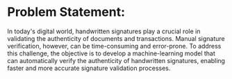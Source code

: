 # Problem Statement:
In today's digital world, handwritten signatures play a crucial role in validating the
authenticity of documents and transactions. Manual signature verification, however,
can be time-consuming and error-prone. To address this challenge, the objective is to
develop a machine-learning model that can automatically verify the authenticity of
handwritten signatures, enabling faster and more accurate signature validation
processes.
